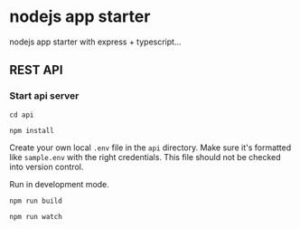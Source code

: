 # nodejs app starter 
nodejs app starter with express + typescript...
## REST API

### Start api server

```
cd api
```
```
npm install
```
Create your own local ```.env``` file in the ```api``` directory. Make sure it's formatted like ```sample.env``` with the right credentials. This file should not be checked into version control.

Run in development mode.
```
npm run build
```
```
npm run watch
```
